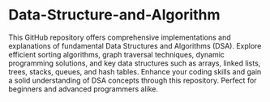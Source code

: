 # Data-Structure-and-Algorithm

This GitHub repository offers comprehensive implementations and explanations of fundamental Data Structures and Algorithms (DSA). Explore efficient sorting algorithms, graph traversal techniques, dynamic programming solutions, and key data structures such as arrays, linked lists, trees, stacks, queues, and hash tables. Enhance your coding skills and gain a solid understanding of DSA concepts through this repository. Perfect for beginners and advanced programmers alike.
